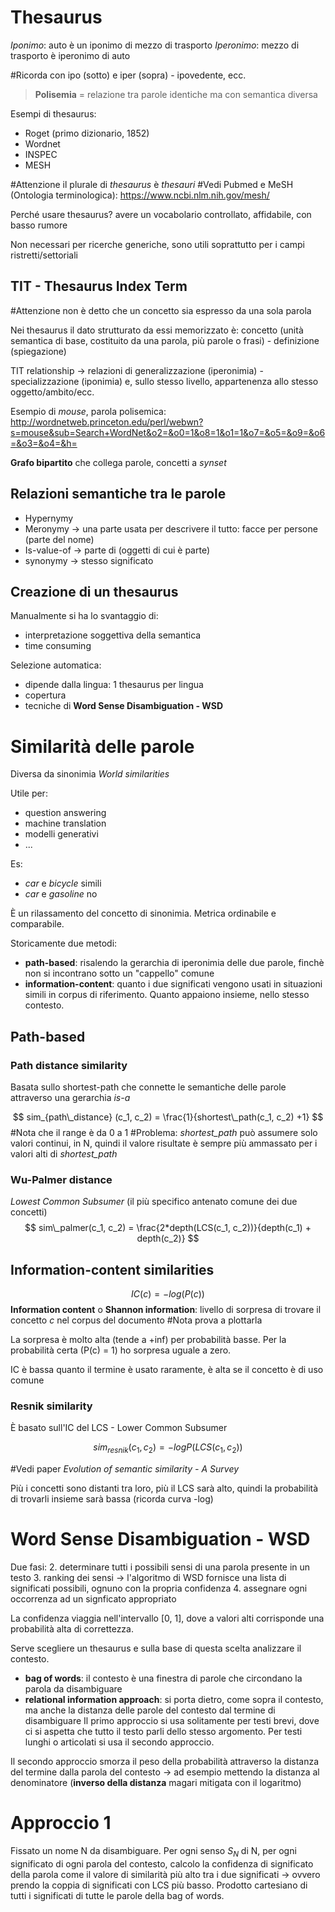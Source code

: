 # Thesaurus
*Iponimo*: auto è un iponimo di mezzo di trasporto
*Iperonimo*: mezzo di trasporto è iperonimo di auto

#Ricorda con ipo (sotto) e iper (sopra) - ipovedente, ecc.

> **Polisemia** = relazione tra parole identiche ma con semantica diversa

Esempi di thesaurus:
- Roget (primo dizionario, 1852)
- Wordnet
- INSPEC
- MESH

#Attenzione il plurale di *thesaurus* è *thesauri*
#Vedi Pubmed e MeSH (Ontologia terminologica): https://www.ncbi.nlm.nih.gov/mesh/

Perché usare thesaurus? avere un vocabolario controllato, affidabile, con basso rumore

Non necessari per ricerche generiche, sono utili soprattutto per i campi ristretti/settoriali

## TIT - Thesaurus Index Term
#Attenzione non è detto che un concetto sia espresso da una sola parola

Nei thesaurus il dato strutturato da essi memorizzato è: concetto (unità semantica di base, costituito da una parola, più parole o frasi) - definizione (spiegazione)

TIT relationship -> relazioni di generalizzazione (iperonimia) -  specializzazione (iponimia) e, sullo stesso livello, appartenenza allo stesso oggetto/ambito/ecc.

Esempio di *mouse*, parola polisemica: http://wordnetweb.princeton.edu/perl/webwn?s=mouse&sub=Search+WordNet&o2=&o0=1&o8=1&o1=1&o7=&o5=&o9=&o6=&o3=&o4=&h=

**Grafo bipartito** che collega parole, concetti a *synset*

## Relazioni semantiche tra le parole
- Hypernymy
- Meronymy -> una parte usata per descrivere il tutto: facce per persone (parte del nome)
- Is-value-of -> parte di (oggetti di cui è parte)
- synonymy -> stesso significato

## Creazione di un thesaurus
Manualmente si ha lo svantaggio di:
- interpretazione soggettiva della semantica
- time consuming

Selezione automatica:
- dipende dalla lingua: 1 thesaurus per lingua
- copertura
- tecniche di **Word Sense Disambiguation - WSD**

# Similarità delle parole
Diversa da sinonimia
*World similarities*

Utile per:
- question answering
- machine translation
- modelli generativi
- ...

Es:
- *car* e *bicycle* simili
- *car* e *gasoline* no

È un rilassamento del concetto di sinonimia. Metrica ordinabile e comparabile.

Storicamente due metodi:
- **path-based**: risalendo la gerarchia di iperonimia delle due parole, finchè non si incontrano sotto un "cappello" comune
- **information-content**: quanto i due significati vengono usati in situazioni simili in corpus di riferimento. Quanto appaiono insieme, nello stesso contesto.

## Path-based
### Path distance similarity
Basata sullo shortest-path che connette le semantiche delle parole attraverso una gerarchia *is-a*

$$
sim_{path\_distance} (c_1, c_2) = \frac{1}{shortest\_path(c_1, c_2) +1}
$$
#Nota che il range è  da 0 a 1
#Problema: *shortest_path* può assumere solo valori continui, in N, quindi il valore risultate è sempre più ammassato per i valori alti di *shortest_path*

### Wu-Palmer distance
*Lowest Common Subsumer* (il più specifico antenato comune dei due concetti)
$$
sim\_palmer(c_1, c_2) = \frac{2*depth(LCS(c_1, c_2))}{depth(c_1) + depth(c_2)} 
$$

## Information-content similarities
$$
IC(c) = -log(P(c))
$$
**Information content** o **Shannon information**: livello di sorpresa di trovare il concetto *c* nel corpus del documento
#Nota prova a plottarla

La sorpresa è molto alta (tende a +inf) per probabilità basse. Per la probabilità certa (P(c) = 1) ho sorpresa uguale a zero.

IC è bassa quanto il termine è usato raramente, è alta se il concetto è di uso comune

### Resnik similarity
È basato sull'IC del LCS - Lower Common Subsumer

$$
sim_{resnik}(c_1, c_2) = -logP(LCS(c_1, c_2))
$$

#Vedi paper *Evolution of semantic similarity  - A Survey*

Più i concetti sono distanti tra loro, più il LCS sarà alto, quindi la probabilità di trovarli insieme sarà bassa (ricorda curva -log)

# Word Sense Disambiguation - WSD
Due fasi:
2. determinare tutti i possibili sensi di una parola presente in un testo
3. ranking dei sensi -> l'algoritmo di WSD fornisce una lista di significati possibili, ognuno con la propria confidenza
4. assegnare ogni occorrenza ad un signficato appropriato

La confidenza viaggia nell'intervallo \[0, 1\], dove a valori alti corrisponde una probabilità alta di correttezza.

Serve scegliere un thesaurus e sulla base di questa scelta analizzare il contesto.
- **bag of words**: il contesto è una finestra di parole che circondano la parola da disambiguare
- **relational information approach**: si porta dietro, come sopra il contesto, ma anche la distanza delle parole del contesto dal termine di disambiguare
Il primo approccio si usa solitamente per testi brevi, dove ci si aspetta che tutto il testo parli dello stesso argomento. Per testi lunghi o articolati si usa il secondo approccio.

Il secondo approccio smorza il peso della probabilità attraverso la distanza del termine dalla parola del contesto -> ad esempio mettendo la distanza al denominatore (**inverso della distanza** magari mitigata con il logaritmo)

# Approccio 1
Fissato un nome N da disambiguare. Per ogni senso $S_N$ di N, per ogni significato di ogni parola del contesto, calcolo la confidenza di significato della parola come il valore di similarità più alto tra i due significati -> ovvero prendo la coppia di significati con LCS più basso.
Prodotto cartesiano di tutti i significati di tutte le parole della bag of words.

